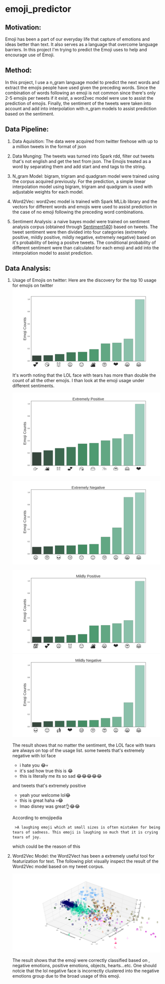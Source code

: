 # emoji_predictor


## Motivation:
Emoji has been a part of our everyday life that capture of emotions and ideas better than text. It also serves as a language that overcome language barriers. In this project I'm trying to predict the Emoji uses to help and encourage use of Emoji.

## Method:
In this project, I use a n_gram language model to predict the next words and extract the emojis people have used given the preceding words. Since the combination of words following an emoji is not common since there's only 2-5 emojis per tweets if it exist, a word2vec model were use to assist the prediction of emojis. Finally, the sentiment of the tweets were taken into account and add into interpolation with n_gram models to assist prediction based on the sentiment.


## Data Pipeline:
1. Data Aquisition: The data were acquired from twitter firehose with up to a million tweets in the format of json

2. Data Munging: The tweets was turned into Spark rdd, filter out tweets that's not english and get the text from json. The Emojis treated as a word by separating them and add start and end tags to the string.

3. N_gram Model: bigram, trigram and quadgram model were trained using the corpus acquired previously. For the prediction, a simple linear interpolation model using bigram, trigram and quadgram is used with adjustable weights for each model.

4. Word2Vec: word2vec model is trained with Spark MLLib library and the vectors for different words and emojis were used to assist prediction in the case of no emoji following the preceding word combinations.

5. Sentiment Analysis: a naive bayes model were trained on sentiment analysis corpus (obtained through [Sentiment140](http://help.sentiment140.com/for-students/)) based on tweets. The tweet sentiment were then divided into four categories (extremely positive, mildly positive, mildly negative, extremely negative) based on it's probability of being a positve tweets. The conditional probability of different sentiment were than calculated for each emoji and add into the interpolation model to assist prediction.




## Data Analysis:
1. Usage of Emojis on twitter: Here are the discovery for the top 10 usage for emojis on twitter
![Emoji Counts](image/Emoji_count.png "Emoji Counts")
It's worth noting that the LOL face with tears has more than double the count of all the other emojis.
I than look at the emoji usage under different sentiments.

    ![Extremly_positive](image/extremely_positive.png "extremly_positive")

    ![Extremly_Negative](image/Extremly_negative.png "Extremly_Negative")

    ![mildly_positive](image/mildly_positive.png "midly_positive")
    ![mildly_negative](image/mildly_negative.png "mildly_negative")

    The result shows that  no matter the sentiment, the LOL face with tears are always on top of the usage list.
    some tweets that's extremely negative with lol face

    * i hate you 😂💀
    * it's sad how true this is 😂
    * this is literally me its so sad 😂😂😂😂😂

    and tweets that's extremely positive

    * yeah your welcome lol😂
    * this is great haha 💀😂
    * lmao disney was great👌😂😂

    According to emojipedia

        >A laughing emoji which at small sizes is often mistaken for being tears of sadness. This emoji is laughing so much that it is crying tears of joy.

    which could be the reason of this



2. Word2Vec Model: the Word2Vect has been a extremely useful tool for featurization for text. The following plot visually inspect the result of the Word2Vec model based on my tweet corpus.

    ![emoji space](image/emoji_space.png "emoji space")

    The result shows that the emoji were correctly classified based on , negative emotions, positive emotions, objects, hearts...etc. One should notcie that the lol negative face is incorrectly clustered into the negative emotions group due to the broad usage of this emoji.

